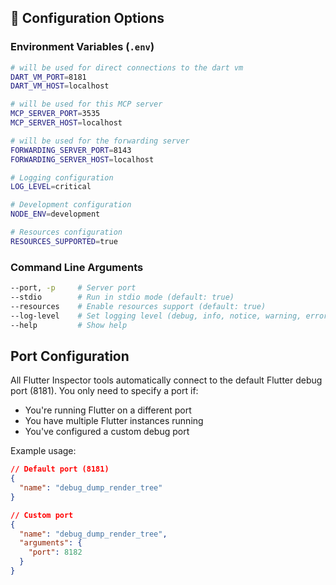 ## 🔧 Configuration Options

### Environment Variables (`.env`)

```bash
# will be used for direct connections to the dart vm
DART_VM_PORT=8181
DART_VM_HOST=localhost

# will be used for this MCP server
MCP_SERVER_PORT=3535
MCP_SERVER_HOST=localhost

# will be used for the forwarding server
FORWARDING_SERVER_PORT=8143
FORWARDING_SERVER_HOST=localhost

# Logging configuration
LOG_LEVEL=critical

# Development configuration
NODE_ENV=development

# Resources configuration
RESOURCES_SUPPORTED=true
```

### Command Line Arguments

```bash
--port, -p     # Server port
--stdio        # Run in stdio mode (default: true)
--resources    # Enable resources support (default: true)
--log-level    # Set logging level (debug, info, notice, warning, error, critical, alert, emergency) according to https://spec.modelcontextprotocol.io/specification/2025-03-26/server/utilities/logging/#log-levels
--help         # Show help
```

## Port Configuration

All Flutter Inspector tools automatically connect to the default Flutter debug port (8181). You only need to specify a port if:

- You're running Flutter on a different port
- You have multiple Flutter instances running
- You've configured a custom debug port

Example usage:

```json
// Default port (8181)
{
  "name": "debug_dump_render_tree"
}

// Custom port
{
  "name": "debug_dump_render_tree",
  "arguments": {
    "port": 8182
  }
}
```
